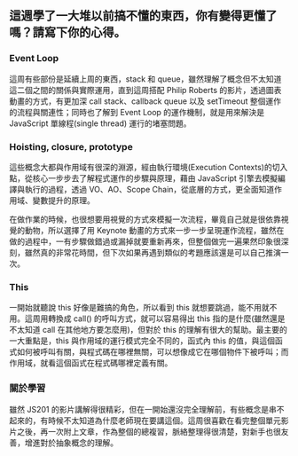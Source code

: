 ## 這週學了一大堆以前搞不懂的東西，你有變得更懂了嗎？請寫下你的心得。

### Event Loop
這周有些部份是延續上周的東西，stack 和 queue，雖然理解了概念但不太知道這二個之間的關係與實際運用，直到這周搭配 Philip Roberts 的影片，透過圖表動畫的方式，有更加深 call stack、callback queue 以及 setTimeout 整個運作的流程與關連性；同時也了解到 Event Loop 的運作機制，就是用來解決是 JavaScript 單線程(single thread) 運行的堵塞問題。

### Hoisting, closure, prototype
這些概念大都與作用域有很深的淵源，經由執行環境(Execution Contexts)的切入點，從核心一步步去了解程式運作的步驟與原理，藉由 JavaScript 引擎去模擬編譯與執行的過程，透過 VO、AO、Scope Chain，從底層的方式，更全面知道作用域、變數提升的原理。

在做作業的時候，也很想要用視覺的方式來模擬一次流程，畢竟自己就是很依靠視覺的動物，所以選擇了用 Keynote 動畫的方式來一步一步呈現運作流程，雖然在做的過程中，一有步驟做錯過或漏掉就要重新再來，但整個做完一遍果然印象很深刻，雖然真的非常花時間，但下次如果再遇到類似的考題應該還是可以自己推演一次。

### This
一開始就聽說 this 好像是難搞的角色，所以看到 this 就想要跳過，能不用就不用。這周用轉換成 call() 的呼叫方式，就可以容易得出 this 指的是什麼(雖然還是不太知道 call 在其他地方要怎麼用)，但對於 this 的理解有很大的幫助。最主要的一大重點是，this 與作用域的運行模式完全不同的，函式內 this 的值，與這個函式如何被呼叫有關，與程式碼在哪裡無關，可以想像成它在哪個物件下被呼叫；而作用域，就看這個函式在程式碼哪裡定義有關。


### 關於學習
雖然 JS201 的影片講解得很精彩，但在一開始還沒完全理解前，有些概念是串不起來的，有時候不太知道為什麼老師現在要講這個。這周很喜歡在看完整個單元影片之後，再一次附上文章，作為整個的總複習，脈絡整理得很清楚，對新手也很友善，增進對於抽象概念的理解。